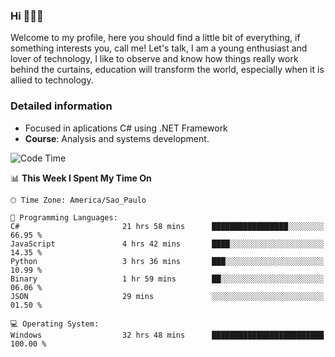 


### Hi 🙋🏽‍♂️

Welcome to my profile, here you should find a little bit of everything, if something interests you, call me! Let's talk,
I am a young enthusiast and lover of technology, I like to observe and know how things really work behind the curtains, 
education will transform the world, especially when it is allied to technology.

### Detailed information
* Focused in aplications C# using .NET Framework
* **Course**: Analysis and systems development.

<!--START_SECTION:waka-->
![Code Time](http://img.shields.io/badge/Code%20Time-513%20hrs%2055%20mins-blue)

📊 **This Week I Spent My Time On** 

```text
🕑︎ Time Zone: America/Sao_Paulo

💬 Programming Languages: 
C#                       21 hrs 58 mins      █████████████████░░░░░░░░   66.95 % 
JavaScript               4 hrs 42 mins       ████░░░░░░░░░░░░░░░░░░░░░   14.35 % 
Python                   3 hrs 36 mins       ███░░░░░░░░░░░░░░░░░░░░░░   10.99 % 
Binary                   1 hr 59 mins        ██░░░░░░░░░░░░░░░░░░░░░░░   06.06 % 
JSON                     29 mins             ░░░░░░░░░░░░░░░░░░░░░░░░░   01.50 % 

💻 Operating System: 
Windows                  32 hrs 48 mins      █████████████████████████   100.00 % 
```


<!--END_SECTION:waka-->


